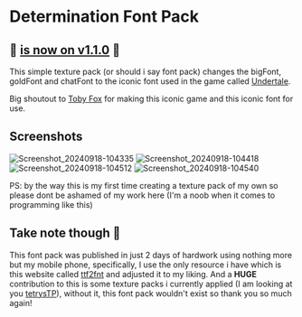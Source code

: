# Determination Font Pack

## 🎉 [is now on v1.1.0](https://github.com/freakingdan/Determination-Font-Pack/releases/download/v1.1.0/DFP2.207.zip) 🎉

This simple texture pack (or should i say font pack) changes the bigFont, goldFont and chatFont to the iconic font used in the game called [Undertale](https://store.steampowered.com/app/391540/Undertale/).

Big shoutout to [Toby Fox](https://x.com/tobyfox) for making this iconic game and this iconic font for use.

## Screenshots

![Screenshot_20240918-104335](https://github.com/user-attachments/assets/c90b2c29-190a-483b-8fbc-1bdff2a77c5e)
![Screenshot_20240918-104418](https://github.com/user-attachments/assets/d5ec2fa3-8ddd-41b5-8842-c39da4634a5b)
![Screenshot_20240918-104512](https://github.com/user-attachments/assets/514e7107-0da1-4c20-ace2-b5679ce5545a)
![Screenshot_20240918-104540](https://github.com/user-attachments/assets/b0d88f8d-892a-4277-ac45-5f3246c775da)


PS: by the way this is my first time creating a texture pack of my own so please dont be ashamed of my work here (I'm a noob when it comes to programming like this)

## Take note though 🤔

This font pack was published in just 2 days of hardwork using nothing more but my mobile phone, specifically, I use the only resource i have which is this website called [ttf2fnt](https://ttf2fnt.com) and adjusted it to my liking. And a **HUGE** contribution to this is some texture packs i currently applied (I am looking at you [tetrysTP](https://github.com/ItsJaid/tetrysTP-2.2)), without it, this font pack wouldn't exist so thank you so much again!
